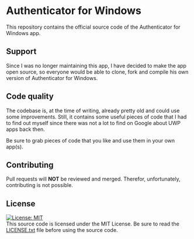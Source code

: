 # Authenticator for Windows
This repository contains the official source code of the Authenticator for Windows app.
## Support
Since I was no longer maintaining this app, I have decided to make the app open source, so everyone would be able to clone, fork and compile his own version of Authenticator for Windows.
## Code quality
The codebase is, at the time of writing, already pretty old and could use some improvements. Still, it contains some useful pieces of code that I had to find out myself since there was not a lot to find on Google about UWP apps back then.

Be sure to grab pieces of code that you like and use them in your own app(s).
## Contributing
Pull requests will **NOT** be reviewed and merged. Therefor, unfortunately, contributing is not possible.
## License
[![License: MIT](https://img.shields.io/badge/License-MIT-yellow.svg)](https://opensource.org/licenses/MIT)  
This source code is licensed under the MIT License. Be sure to read the [LICENSE.txt](LICENSE.txt) file before using the source code.